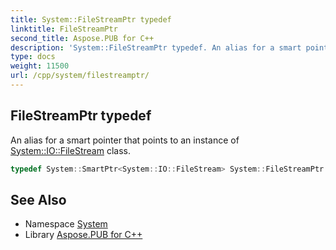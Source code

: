 ```yaml
---
title: System::FileStreamPtr typedef
linktitle: FileStreamPtr
second_title: Aspose.PUB for C++
description: 'System::FileStreamPtr typedef. An alias for a smart pointer that points to an instance of System::IO::FileStream class in C++.'
type: docs
weight: 11500
url: /cpp/system/filestreamptr/
---
```

## FileStreamPtr typedef


An alias for a smart pointer that points to an instance of [System::IO::FileStream](../../system.io/filestream/) class.

```cpp
typedef System::SmartPtr<System::IO::FileStream> System::FileStreamPtr
```

## See Also

* Namespace [System](../)
* Library [Aspose.PUB for C++](../../)

